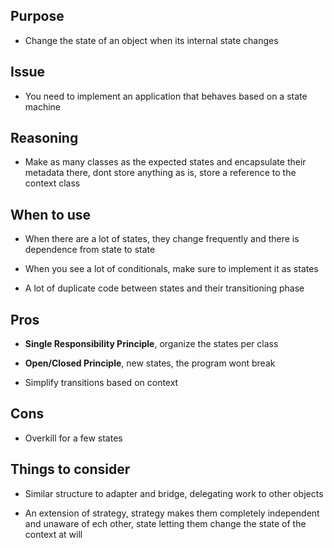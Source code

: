 ## Purpose

* Change the state of an object when its internal state changes

## Issue

* You need to implement an application that behaves based on a state machine

## Reasoning

* Make as many classes as the expected states and encapsulate their metadata there, dont store anything as is, store a reference to the context class

## When to use

* When there are a lot of states, they change frequently and there is dependence from state to state

* When you see a lot of conditionals, make sure to implement it as states

* A lot of duplicate code between states and their transitioning phase

## Pros

* __Single Responsibility Principle__, organize the states per class

* __Open/Closed Principle__, new states, the program wont break

* Simplify transitions based on context

## Cons

* Overkill for a few states

## Things to consider

* Similar structure to adapter and bridge, delegating work to other objects

* An extension of strategy, strategy makes them completely independent and unaware of ech other, state letting them change the state of the context at will